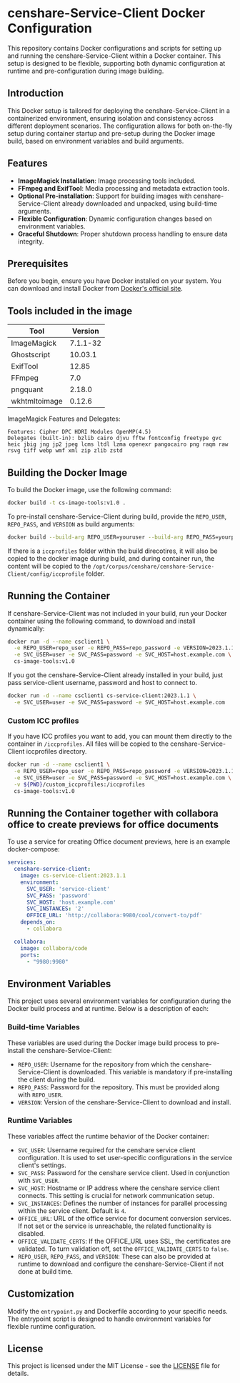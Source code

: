 # censhare-Service-Client Docker Configuration

This repository contains Docker configurations and scripts for setting up and running the censhare-Service-Client within a Docker container. This setup is designed to be flexible, supporting both dynamic configuration at runtime and pre-configuration during image building.

## Introduction

This Docker setup is tailored for deploying the censhare-Service-Client in a containerized environment, ensuring isolation and consistency across different deployment scenarios. The configuration allows for both on-the-fly setup during container startup and pre-setup during the Docker image build, based on environment variables and build arguments.

## Features

- **ImageMagick Installation**: Image processing tools included.
- **FFmpeg and ExifTool**: Media processing and metadata extraction tools.
- **Optional Pre-installation**: Support for building images with censhare-Service-Client already downloaded and unpacked, using build-time arguments.
- **Flexible Configuration**: Dynamic configuration changes based on environment variables.
- **Graceful Shutdown**: Proper shutdown process handling to ensure data integrity.

## Prerequisites

Before you begin, ensure you have Docker installed on your system. You can download and install Docker from [Docker's official site](https://docs.docker.com/get-docker/).

## Tools included in the image

|Tool         |Version |
|-------------|--------|
|ImageMagick  |7.1.1-32|
|Ghostscript  |10.03.1 |
|ExifTool     |12.85   |
|FFmpeg       |7.0     |
|pngquant     |2.18.0  |
|wkhtmltoimage|0.12.6  |

ImageMagick Features and Delegates:

```
Features: Cipher DPC HDRI Modules OpenMP(4.5)
Delegates (built-in): bzlib cairo djvu fftw fontconfig freetype gvc heic jbig jng jp2 jpeg lcms ltdl lzma openexr pangocairo png raqm raw rsvg tiff webp wmf xml zip zlib zstd
```

## Building the Docker Image

To build the Docker image, use the following command:

```bash
docker build -t cs-image-tools:v1.0 .
```

To pre-install censhare-Service-Client during build, provide the `REPO_USER`, `REPO_PASS`, and `VERSION` as build arguments:

```bash
docker build --build-arg REPO_USER=youruser --build-arg REPO_PASS=yourpass --build-arg VERSION=2023.1.1 -t cs-service-client:2023.1.1 .
```

If there is a `iccprofiles` folder within the build direcotires, it will also be copied to the docker image during build, and during container run, the content will be copied to the `/opt/corpus/censhare/censhare-Service-Client/config/iccprofile` folder.

## Running the Container

If censhare-Service-Client was not included in your build, run your Docker container using the following command, to download and install dynamically:

```bash
docker run -d --name csclient1 \
  -e REPO_USER=repo_user -e REPO_PASS=repo_password -e VERSION=2023.1.1 \
  -e SVC_USER=user -e SVC_PASS=password -e SVC_HOST=host.example.com \
  cs-image-tools:v1.0
```

If you got the censhare-Service-Client already installed in your build, just pass service-client username, password and host to connect to.

```bash
docker run -d --name csclient1 cs-service-client:2023.1.1 \
  -e SVC_USER=user -e SVC_PASS=password -e SVC_HOST=host.example.com
```

### Custom ICC profiles

If you have ICC profiles you want to add, you can mount them directly to the container in `/iccprofiles`. All files will be copied to the censhare-Service-Client iccprofiles directory.

```bash
docker run -d --name csclient1 \
  -e REPO_USER=repo_user -e REPO_PASS=repo_password -e VERSION=2023.1.1 \
  -e SVC_USER=user -e SVC_PASS=password -e SVC_HOST=host.example.com \
  -v ${PWD}/custom_iccprofiles:/iccprofiles
  cs-image-tools:v1.0
```

## Running the Container together with collabora office to create previews for office documents

To use a service for creating Office document previews, here is an example docker-compose:

```yaml
services:
  censhare-service-client:
    image: cs-service-client:2023.1.1
    environment:
      SVC_USER: 'service-client'
      SVC_PASS: 'password'
      SVC_HOST: 'host.example.com'
      SVC_INSTANCES: '2'
      OFFICE_URL: 'http://collabora:9980/cool/convert-to/pdf'
    depends_on:
      - collabora

  collabora:
    image: collabora/code
    ports:
      - "9980:9980"
```

## Environment Variables

This project uses several environment variables for configuration during the Docker build process and at runtime. Below is a description of each:

### Build-time Variables

These variables are used during the Docker image build process to pre-install the censhare-Service-Client:

- `REPO_USER`: Username for the repository from which the censhare-Service-Client is downloaded. This variable is mandatory if pre-installing the client during the build.
- `REPO_PASS`: Password for the repository. This must be provided along with `REPO_USER`.
- `VERSION`: Version of the censhare-Service-Client to download and install.

### Runtime Variables

These variables affect the runtime behavior of the Docker container:

- `SVC_USER`: Username required for the censhare service client configuration. It is used to set user-specific configurations in the service client's settings.
- `SVC_PASS`: Password for the censhare service client. Used in conjunction with `SVC_USER`.
- `SVC_HOST`: Hostname or IP address where the censhare service client connects. This setting is crucial for network communication setup.
- `SVC_INSTANCES`: Defines the number of instances for parallel processing within the service client. Default is `4`.
- `OFFICE_URL`: URL of the office service for document conversion services. If not set or the service is unreachable, the related functionality is disabled.
- `OFFICE_VALIDATE_CERTS`: If the OFFICE_URL uses SSL, the certificates are validated. To turn validation off, set the `OFFICE_VALIDATE_CERTS` to `false`.
- `REPO_USER`, `REPO_PASS`, and `VERSION`: These can also be provided at runtime to download and configure the censhare-Service-Client if not done at build time.

## Customization

Modify the `entrypoint.py` and Dockerfile according to your specific needs. The entrypoint script is designed to handle environment variables for flexible runtime configuration.

## License

This project is licensed under the MIT License - see the [LICENSE](LICENSE) file for details.
